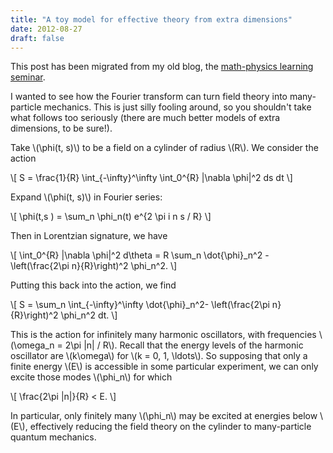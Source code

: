 ```yaml
---
title: "A toy model for effective theory from extra dimensions"
date: 2012-08-27
draft: false
---
```


This post has been migrated from my old blog, the [math-physics learning seminar](https://mathphysseminar.blogspot.com/).


I wanted to see how the Fourier transform can turn field theory into many-particle mechanics. This is just silly fooling around, so you shouldn't take what follows too seriously (there are much better models of extra dimensions, to be sure!).


Take \\(\phi(t, s)\\) to be a field on a cylinder of radius \\(R\\). We consider the action


\\[ S = \frac{1}{R} \int_{-\infty}^\infty \int_0^{R} |\nabla \phi|^2 ds dt \\]


Expand \\(\phi(t, s)\\) in Fourier series:

\\[ \phi(t,s ) = \sum_n \phi_n(t) e^{2 \pi i n s / R} \\]

Then in Lorentzian signature, we have

\\[ \int_0^{R} |\nabla \phi|^2 d\theta = R \sum_n \dot{\phi}_n^2 - \left(\frac{2\pi n}{R}\right)^2 \phi_n^2. \\]


Putting this back into the action, we find

\\[ S = \sum_n \int_{-\infty}^\infty \dot{\phi}_n^2- \left(\frac{2\pi n}{R}\right)^2 \phi_n^2 dt. \\]


This is the action for infinitely many harmonic oscillators, with frequencies \\(\omega_n = 2\pi |n| / R\\). Recall that the energy levels of the harmonic oscillator are \\(k\omega\\) for \\(k = 0, 1, \ldots\\). So supposing that only a finite energy \\(E\\) is accessible in some particular experiment, we can only excite those modes \\(\phi_n\\) for which

\\[ \frac{2\pi |n|}{R} &lt; E. \\]

In particular, only finitely many \\(\phi_n\\) may be excited at energies below \\(E\\), effectively reducing the field theory on the cylinder to many-particle quantum mechanics.